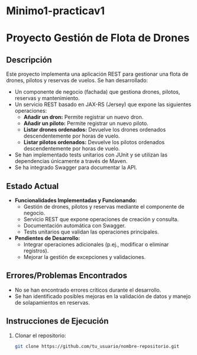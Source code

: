 # Minimo1-practicav1

# Proyecto Gestión de Flota de Drones

## Descripción
Este proyecto implementa una aplicación REST para gestionar una flota de drones, pilotos y reservas de vuelos. Se han desarrollado:
- Un componente de negocio (fachada) que gestiona drones, pilotos, reservas y mantenimiento.
- Un servicio REST basado en JAX-RS (Jersey) que expone las siguientes operaciones:
  - **Añadir un dron:** Permite registrar un nuevo dron.
  - **Añadir un piloto:** Permite registrar un nuevo piloto.
  - **Listar drones ordenados:** Devuelve los drones ordenados descendentemente por horas de vuelo.
  - **Listar pilotos ordenados:** Devuelve los pilotos ordenados descendentemente por horas de vuelo.
- Se han implementado tests unitarios con JUnit y se utilizan las dependencias únicamente a través de Maven.
- Se ha integrado Swagger para documentar la API.

## Estado Actual
- **Funcionalidades Implementadas y Funcionando:**
  - Gestión de drones, pilotos y reservas mediante el componente de negocio.
  - Servicio REST que expone operaciones de creación y consulta.
  - Documentación automática con Swagger.
  - Tests unitarios que validan las operaciones principales.
- **Pendientes de Desarrollo:**
  - Integrar operaciones adicionales (p.ej., modificar o eliminar registros).
  - Mejorar la gestión de excepciones y validaciones.
  
## Errores/Problemas Encontrados
- No se han encontrado errores críticos durante el desarrollo.
- Se han identificado posibles mejoras en la validación de datos y manejo de solapamientos en reservas.

## Instrucciones de Ejecución
1. Clonar el repositorio:
   ```bash
   git clone https://github.com/tu_usuario/nombre-repositorio.git
